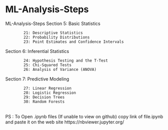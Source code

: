 # ML-Analysis-Steps
ML-Analysis-Steps
Section 5: Basic Statistics

            21: Descriptive Statistics
            22: Probability Distributions
            23: Point Estimates and Confidence Intervals

Section 6: Inferential Statistics

            24: Hypothesis Testing and the T-Test
            25: Chi-Squared Tests
            26: Analysis of Variance (ANOVA)

Section 7: Predictive Modeling

            27: Linear Regression
            28: Logistic Regression
            29: Decision Trees
            30: Random Forests
            
</br>
PS : 
To Open .ipynb files (If unable to view on github) copy link of file.ipynb and paste it on the web site https://nbviewer.jupyter.org/       
